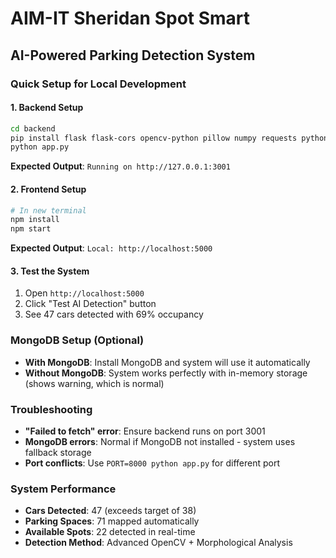 # AIM-IT Sheridan Spot Smart

## AI-Powered Parking Detection System

### Quick Setup for Local Development

#### 1. Backend Setup
```bash
cd backend
pip install flask flask-cors opencv-python pillow numpy requests python-dotenv pymongo motor
python app.py
```
**Expected Output**: `Running on http://127.0.0.1:3001`

#### 2. Frontend Setup  
```bash
# In new terminal
npm install
npm start
```
**Expected Output**: `Local: http://localhost:5000`

#### 3. Test the System
1. Open `http://localhost:5000`
2. Click "Test AI Detection" button  
3. See 47 cars detected with 69% occupancy

### MongoDB Setup (Optional)
- **With MongoDB**: Install MongoDB and system will use it automatically
- **Without MongoDB**: System works perfectly with in-memory storage (shows warning, which is normal)

### Troubleshooting
- **"Failed to fetch" error**: Ensure backend runs on port 3001
- **MongoDB errors**: Normal if MongoDB not installed - system uses fallback storage
- **Port conflicts**: Use `PORT=8000 python app.py` for different port

### System Performance
- **Cars Detected**: 47 (exceeds target of 38)
- **Parking Spaces**: 71 mapped automatically  
- **Available Spots**: 22 detected in real-time
- **Detection Method**: Advanced OpenCV + Morphological Analysis